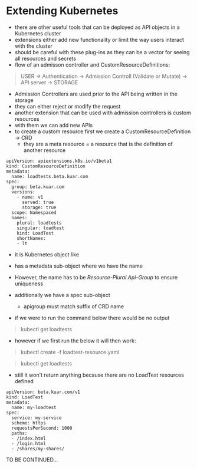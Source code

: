 # Extending Kubernetes

- there are other useful tools that can be deployed as API objects in a Kubernetes cluster
- extensions either add new functionality or limit the way users interact with the cluster
- should be careful with these plug-ins as they can be a vector for seeing all resources and secrets
- flow of an admisson controller and CustomResourceDefinitions:
> USER -> Authentication -> Admission Controll (Validate or Mutate) -> API server -> STORAGE

- Admission Controllers are used prior to the API being written in the storage 
- they can either reject or modify the request
- another extension that can be used with admission controllers is custom resources
- with them we can add new APIs
- to create a custom resource first we create a CustomResourceDefinition -> CRD
    - they are a meta resource = a resource that is the definition of another resource

```
apiVersion: apiextensions.k8s.io/v1beta1
kind: CustomResourceDefinition
metadata:
  name: loadtests.beta.kuar.com
spec:
  group: beta.kuar.com
  versions:
    - name: v1
      served: true
      storage: true
  scope: Namespaced
  names:
    plural: loadtests
    singular: loadtest
    kind: LoadTest
    shortNames:
    - lt
```

- it is Kubernetes object like
- has a metadata sub-object where we have the name
- However, the name has to be *Resource-Plural.Api-Group* to ensure uniqueness
- additionally we have a spec sub-object
    - apigroup must match suffix of CRD name

- if we were to run the command below there would be no output
> kubectl get loadtests

- however if we first run the below it will then work:
> kubectl create -f loadtest-resource.yaml

> kubectl get loadtests

- still it won't return anything because there are no LoadTest resources defined
```
apiVersion: beta.kuar.com/v1
kind: LoadTest
metadata:
  name: my-loadtest
spec:
  service: my-service
  scheme: https
  requestsPerSecond: 1000
  paths:
  - /index.html
  - /login.html
  - /shares/my-shares/
```

TO BE CONTINUED...